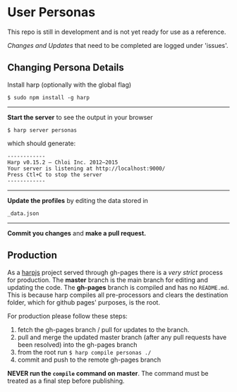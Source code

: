# User Personas

This repo is still in development and is not yet ready for use as a reference.

*Changes and Updates* that need to be completed are logged under 'issues'.

## Changing Persona Details

Install harp (optionally with the global flag)
```
$ sudo npm install -g harp
```
---

**Start the server** to see the output in your browser

```
$ harp server personas
```
which should generate:
```
------------
Harp v0.15.2 – Chloi Inc. 2012–2015
Your server is listening at http://localhost:9000/
Press Ctl+C to stop the server
------------
```
---

**Update the profiles** by editing the data stored in
```
_data.json
```
---
**Commit you changes** and **make a pull request.**

## Production

As a [harpjs](https://github.com/sintaxi/harp) project served through gh-pages there is a *very strict* process for production.
The **master** branch is the main branch for editing and updating the code.
The **gh-pages** branch is compiled and has no `README.md`. This is because harp compiles all pre-processors and clears the destination folder, which for github pages' purposes, is the root. 

For production please follow these steps:

1. fetch the gh-pages branch / pull for updates to the branch.
2. pull and merge the updated master branch (after any pull requests have been resolved) into the gh-pages branch
3. from the root run 
    `$ harp compile personas ./`
4. commit and push to the remote gh-pages branch

**NEVER run the `compile` command on master**. The command must be treated as a final step before publishing. 
